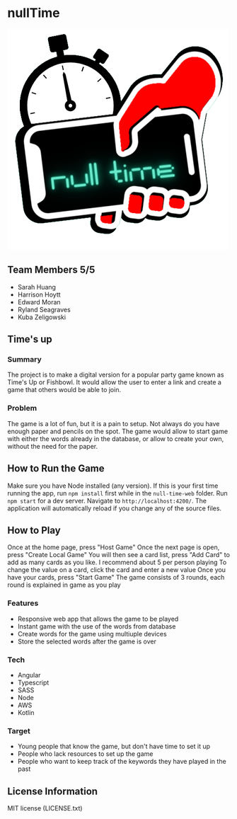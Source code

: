 # nullTime

![Nulltime Logo](/null-time-web/src/assets/images/logo_transparent.png)

## Team Members 5/5
* Sarah Huang 
* Harrison Hoytt 
* Edward Moran
* Ryland Seagraves 
* Kuba Zeligowski 

## Time's up

### Summary
The project is to make a digital version for a popular party game known as Time's Up or Fishbowl. It would allow the user to enter a link and create a game that others would be able to join.

### Problem
The game is a lot of fun, but it is a pain to setup. Not always do you have enough paper and pencils on the spot. The game would allow to start game with either the words already in the database, or allow to create your own, without the need for the paper.

## How to Run the Game

Make sure you have Node installed (any version).
If this is your first time running the app, run `npm install` first while in the `null-time-web` folder.
Run `npm start` for a dev server. Navigate to `http://localhost:4200/`. The application will automatically reload if you change any of the source files.

## How to Play
Once at the home page, press "Host Game"
Once the next page is open, press "Create Local Game"
You will then see a card list, press "Add Card" to add as many cards as you like. I recommend about 5 per person playing
To change the value on a card, click the card and enter a new value
Once you have your cards, press "Start Game"
The game consists of 3 rounds, each round is explained in game as you play

### Features
* Responsive web app that allows the game to be played
* Instant game with the use of the words from database
* Create words for the game using multiuple devices
* Store the selected words after the game is over

### Tech
* Angular
* Typescript
* SASS
* Node
* AWS
* Kotlin 

### Target
* Young people that know the game, but don't have time to set it up
* People who lack resources to set up the game
* People who want to keep track of the keywords they have played in the past

## License Information

MIT license (LICENSE.txt)

